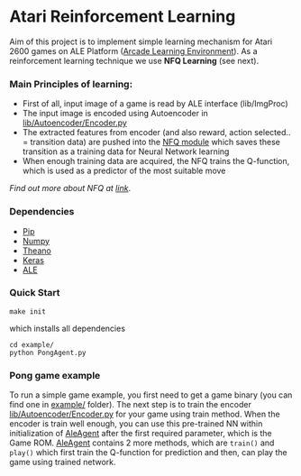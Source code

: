 # Atari Reinforcement Learning

Aim of this project is to implement simple learning mechanism for Atari 2600 games on ALE Platform ([Arcade Learning Environment](https://github.com/mgbellemare/Arcade-Learning-Environment)). As a reinforcement learning technique we use **NFQ Learning** (see next).

### Main Principles of learning:
* First of all, input image of a game is read by ALE interface (lib/ImgProc)
* The input image is encoded using Autoencoder in [lib/Autoencoder/Encoder.py](lib/Autoencoder/Encoder.py)
* The extracted features from encoder (and also reward, action selected.. = transition data) are pushed into the [NFQ module](lib/NFQ/NFQ.py) which saves these transition as a training data for Neural Network learning
* When enough training data are acquired, the NFQ trains the Q-function, which is used as a predictor of the most suitable move

*Find out more about NFQ at [link](http://ml.informatik.uni-freiburg.de/_media/publications/rieecml05.pdf)*.

### Dependencies
* [Pip](https://pypi.python.org/pypi/pip)
* [Numpy](http://www.numpy.org/)
* [Theano](http://deeplearning.net/software/theano/)
* [Keras](http://keras.io/)
* [ALE](https://github.com/mgbellemare/Arcade-Learning-Environment)

### Quick Start
```
make init
```
which installs all dependencies

```
cd example/
python PongAgent.py
```

### Pong game example
To run a simple game example, you first need to get a game binary (you can find one in [example/](example/) folder).
The next step is to train the encoder [lib/Autoencoder/Encoder.py](lib/Autoencoder/Encoder.py) for your game using train method.
When the encoder is train well enough, you can use this pre-trained NN within initialization of [AleAgent](lib/AleAgent.py) after the first required parameter, which is the Game ROM.
[AleAgent](lib/AleAgent.py) contains 2 more methods, which are `train()` and `play()` which first train the Q-function for prediction and then, can play the game using trained network.
